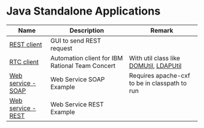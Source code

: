 # Java Standalone Applications

Name | Description | Remark
--- | --- | ---
[REST client](https://github.com/stephenking1101/JavaStandaloneApp/tree/master/RESTclient) | GUI to send REST request | 
[RTC client](https://github.com/stephenking1101/JavaStandaloneApp/tree/master/RTCautomation) | Automation client for IBM Rational Team Concert | With util class like [DOMUtil](https://github.com/stephenking1101/JavaStandaloneApp/blob/master/RTCautomation/src/main/java/com/ibm/rtc/automation/examples/client/DOMUtil.java), [LDAPUtil](https://github.com/stephenking1101/JavaStandaloneApp/blob/master/RTCautomation/src/main/java/com/ibm/rtc/automation/examples/client/LDAPUtil.java)
[Web service - SOAP](https://github.com/stephenking1101/JavaStandaloneApp/tree/master/WebService/SOAP) | Web Service SOAP Example | Requires apache-cxf to be in classpath to run
[Web service - REST](https://github.com/stephenking1101/JavaStandaloneApp/tree/master/WebService/REST) | Web Service REST Example | 
